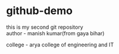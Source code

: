 # github-demo
this is my second git repository
<br>
author - manish kumar(from gaya bihar)

college - arya college of engineering and IT
